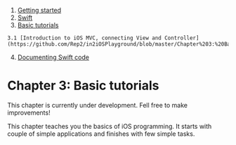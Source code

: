 
  1. [Getting started](https://github.com/Rep2/in2iOSPlayground/blob/master/Chapter%201:%20Getting%20started.md)
  2. [Swift](https://github.com/Rep2/in2iOSPlayground/blob/master/Chapter%202:%20Swift.md)
  3. [Basic tutorials](https://github.com/Rep2/in2iOSPlayground/blob/master/Chapter%203:%20Basic%20tutorials/Chapter%203:%20Basic%20tutorials.md)
  
    3.1 [Introduction to iOS MVC, connecting View and Controller](https://github.com/Rep2/in2iOSPlayground/blob/master/Chapter%203:%20Basic%20tutorials/Introduction%20to%20iOS%20MVC%2C%20connecting%20View%20and%20Controller.md)

  4. [Documenting Swift code](https://github.com/Rep2/in2iOSPlayground/blob/master/Documenting%20Swift%20code.md)

# Chapter 3: Basic tutorials

This chapter is currently under development. Fell free to make improvements!

This chapter teaches you the basics of iOS programming. It starts with couple of simple applications and finishes with few simple tasks.

